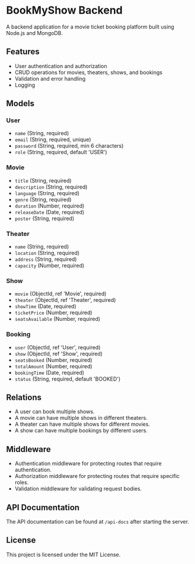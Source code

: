 # BookMyShow Backend

A backend application for a movie ticket booking platform built using Node.js and MongoDB.

## Features

- User authentication and authorization
- CRUD operations for movies, theaters, shows, and bookings
- Validation and error handling
- Logging

## Models

### User

- `name` (String, required)
- `email` (String, required, unique)
- `password` (String, required, min 6 characters)
- `role` (String, required, default 'USER')

### Movie

- `title` (String, required)
- `description` (String, required)
- `language` (String, required)
- `genre` (String, required)
- `duration` (Number, required)
- `releaseDate` (Date, required)
- `poster` (String, required)

### Theater

- `name` (String, required)
- `location` (String, required)
- `address` (String, required)
- `capacity` (Number, required)

### Show

- `movie` (ObjectId, ref 'Movie', required)
- `theater` (ObjectId, ref 'Theater', required)
- `showTime` (Date, required)
- `ticketPrice` (Number, required)
- `seatsAvailable` (Number, required)

### Booking

- `user` (ObjectId, ref 'User', required)
- `show` (ObjectId, ref 'Show', required)
- `seatsBooked` (Number, required)
- `totalAmount` (Number, required)
- `bookingTime` (Date, required)
- `status` (String, required, default 'BOOKED')

## Relations

- A user can book multiple shows.
- A movie can have multiple shows in different theaters.
- A theater can have multiple shows for different movies.
- A show can have multiple bookings by different users.

## Middleware

- Authentication middleware for protecting routes that require authentication.
- Authorization middleware for protecting routes that require specific roles.
- Validation middleware for validating request bodies.

## API Documentation

The API documentation can be found at `/api-docs` after starting the server.

## License

This project is licensed under the MIT License.
